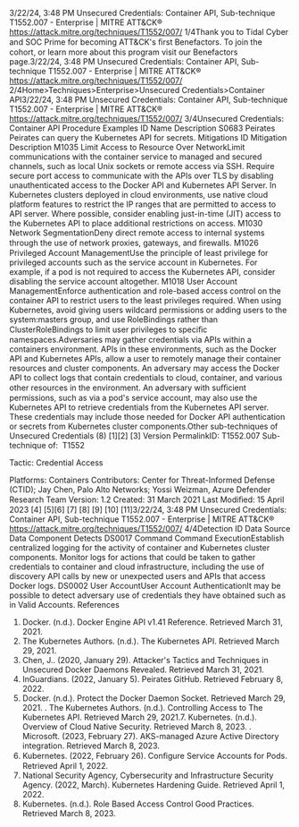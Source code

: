 3/22/24, 3:48 PM Unsecured Credentials: Container API, Sub-technique T1552.007 - Enterprise | MITRE ATT&CK®
https://attack.mitre.org/techniques/T1552/007/ 1/4Thank you to Tidal Cyber and SOC Prime for becoming ATT&CK's ﬁrst Benefactors. To join the cohort, or learn more about this program visit our
Benefactors page.3/22/24, 3:48 PM Unsecured Credentials: Container API, Sub-technique T1552.007 - Enterprise | MITRE ATT&CK®
https://attack.mitre.org/techniques/T1552/007/ 2/4Home>Techniques>Enterprise>Unsecured Credentials>Container API3/22/24, 3:48 PM Unsecured Credentials: Container API, Sub-technique T1552.007 - Enterprise | MITRE ATT&CK®
https://attack.mitre.org/techniques/T1552/007/ 3/4Unsecured Credentials: Container API
Procedure Examples
ID Name Description
S0683 Peirates Peirates can query the Kubernetes API for secrets.
Mitigations
ID Mitigation Description
M1035 Limit Access to
Resource Over
NetworkLimit communications with the container service to managed and secured channels, such as local Unix
sockets or remote access via SSH. Require secure port access to communicate with the APIs over TLS
by disabling unauthenticated access to the Docker API and Kubernetes API Server. In Kubernetes
clusters deployed in cloud environments, use native cloud platform features to restrict the IP ranges that
are permitted to access to API server. Where possible, consider enabling just-in-time (JIT) access to the
Kubernetes API to place additional restrictions on access.
M1030 Network
SegmentationDeny direct remote access to internal systems through the use of network proxies, gateways, and
ﬁrewalls.
M1026 Privileged
Account
ManagementUse the principle of least privilege for privileged accounts such as the service account in Kubernetes. For
example, if a pod is not required to access the Kubernetes API, consider disabling the service account
altogether.
M1018 User Account
ManagementEnforce authentication and role-based access control on the container API to restrict users to the least
privileges required. When using Kubernetes, avoid giving users wildcard permissions or adding users
to the system:masters group, and use RoleBindings rather than ClusterRoleBindings to limit user
privileges to speciﬁc namespaces.Adversaries may gather credentials via APIs within a containers environment. APIs in these environments, such as the Docker API and
Kubernetes APIs, allow a user to remotely manage their container resources and cluster components.
An adversary may access the Docker API to collect logs that contain credentials to cloud, container, and various other resources in the
environment. An adversary with suﬃcient permissions, such as via a pod's service account, may also use the Kubernetes API to retrieve
credentials from the Kubernetes API server. These credentials may include those needed for Docker API authentication or secrets from
Kubernetes cluster components.Other sub-techniques of Unsecured Credentials (8)
[1][2]
[3]
Version PermalinkID: T1552.007
Sub-technique of:  T1552

Tactic: Credential Access

Platforms: Containers
Contributors: Center for Threat-Informed Defense (CTID); Jay Chen, Palo Alto Networks; Yossi Weizman, Azure Defender Research
Team
Version: 1.2
Created: 31 March 2021
Last Modiﬁed: 15 April 2023
[4]
[5][6]
[7]
[8]
[9]
[10]
[11]3/22/24, 3:48 PM Unsecured Credentials: Container API, Sub-technique T1552.007 - Enterprise | MITRE ATT&CK®
https://attack.mitre.org/techniques/T1552/007/ 4/4Detection
ID Data Source Data Component Detects
DS0017 Command Command
ExecutionEstablish centralized logging for the activity of container and Kubernetes cluster
components. Monitor logs for actions that could be taken to gather credentials to
container and cloud infrastructure, including the use of discovery API calls by new or
unexpected users and APIs that access Docker logs.
DS0002 User AccountUser Account
AuthenticationIt may be possible to detect adversary use of credentials they have obtained such as
in Valid Accounts.
References
1. Docker. (n.d.). Docker Engine API v1.41 Reference. Retrieved
March 31, 2021.
2. The Kubernetes Authors. (n.d.). The Kubernetes API. Retrieved
March 29, 2021.
3. Chen, J.. (2020, January 29). Attacker's Tactics and
Techniques in Unsecured Docker Daemons Revealed.
Retrieved March 31, 2021.
4. InGuardians. (2022, January 5). Peirates GitHub. Retrieved
February 8, 2022.
5. Docker. (n.d.). Protect the Docker Daemon Socket. Retrieved
March 29, 2021.
. The Kubernetes Authors. (n.d.). Controlling Access to The
Kubernetes API. Retrieved March 29, 2021.7. Kubernetes. (n.d.). Overview of Cloud Native Security.
Retrieved March 8, 2023.
. Microsoft. (2023, February 27). AKS-managed Azure Active
Directory integration. Retrieved March 8, 2023.
9. Kubernetes. (2022, February 26). Conﬁgure Service Accounts
for Pods. Retrieved April 1, 2022.
10. National Security Agency, Cybersecurity and Infrastructure
Security Agency. (2022, March). Kubernetes Hardening Guide.
Retrieved April 1, 2022.
11. Kubernetes. (n.d.). Role Based Access Control Good Practices.
Retrieved March 8, 2023.